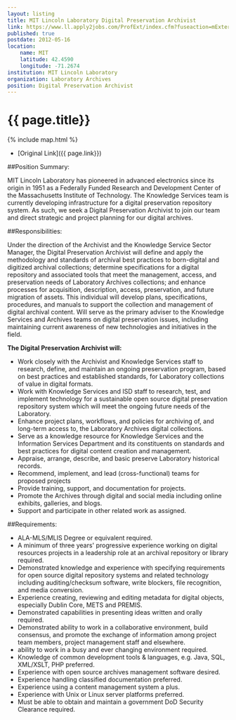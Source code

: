 ```yaml
---
layout: listing
title: MIT Lincoln Laboratory Digital Preservation Archivist
link: https://www.ll.apply2jobs.com/ProfExt/index.cfm?fuseaction=mExternal.showJob&RID=3506
published: true
postdate: 2012-05-16
location:
    name: MIT
    latitude: 42.4590
    longitude: -71.2674
institution: MIT Lincoln Laboratory
organization: Laboratory Archives
position: Digital Preservation Archivist
---
```



# {{ page.title}}

{% include map.html %}



* [Original Link]({{ page.link}})

##Position Summary:

MIT Lincoln Laboratory has pioneered in advanced electronics since its origin in 1951 as a Federally Funded Research and Development Center of the Massachusetts Institute of Technology. The Knowledge Services team is currently developing infrastructure for a digital preservation repository system. As such, we seek a Digital Preservation Archivist to join our team and direct strategic and project planning for our digital archives.

##Responsibilities:

Under the direction of the Archivist and the Knowledge Service Sector Manager, the Digital Preservation Archivist will define and apply the methodology and standards of archival best practices to born-digital and digitized archival collections; determine specifications for a digital repository and associated tools that meet the management, access, and preservation needs of Laboratory Archives collections; and enhance processes for acquisition, description, access, preservation, and future migration of assets. This individual will develop plans, specifications, procedures, and manuals to support the collection and management of digital archival content. Will serve as the primary adviser to the Knowledge Services and Archives teams on digital preservation issues, including maintaining current awareness of new technologies and initiatives in the field. 

**The Digital Preservation Archivist will:**

* Work closely with the Archivist and Knowledge Services staff to research, define, and maintain an ongoing preservation program, based on best practices and established standards, for Laboratory collections of value in digital formats.
* Work with Knowledge Services and ISD staff to research, test, and implement technology for a sustainable open source digital preservation repository system which will meet the ongoing future needs of the Laboratory.
* Enhance project plans, workflows, and policies for archiving of, and long-term access to, the Laboratory Archives digital collections.
* Serve as a knowledge resource for Knowledge Services and the Information Services Department and its constituents on standards and best practices for digital content creation and management.
* Appraise, arrange, describe, and basic preserve Laboratory historical records.
* Recommend, implement, and lead (cross-functional) teams for proposed projects
* Provide training, support, and documentation for projects.
* Promote the Archives through digital and social media including online exhibits, galleries, and blogs.
* Support and participate in other related work as assigned.

##Requirements:

* ALA-MLS/MLIS Degree or equivalent required.
* A minimum of three years' progressive experience working on digital resources projects in a leadership role at an archival repository or library required.
* Demonstrated knowledge and experience with specifying requirements for open source digital repository systems and related technology including auditing/checksum software, write blockers, file recognition, and media conversion.
* Experience creating, reviewing and editing metadata for digital objects, especially Dublin Core, METS and PREMIS. 
* Demonstrated capabilities in presenting ideas written and orally required.
* Demonstrated ability to work in a collaborative environment, build consensus, and promote the exchange of information among project team members, project management staff and elsewhere.
* ability to work in a busy and ever changing environment required.
* Knowledge of common development tools & languages, e.g. Java, SQL, XML/XSLT, PHP preferred.
* Experience with open source archives management software desired.
* Experience handling classified documentation preferred.
* Experience using a content management system a plus.
* Experience with Unix or Linux server platforms preferred.
* Must be able to obtain and maintain a government DoD Security Clearance required.